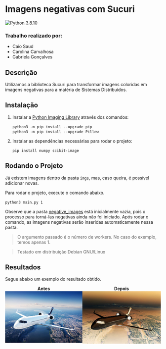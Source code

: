 # Imagens negativas com Sucuri 
[![Python 3.8.10](https://img.shields.io/badge/python-3.8.10-blue.svg)](https://www.python.org/downloads/release/python-360/)

### Trabalho realizado por: 
- Caio Saud
- Carolina Carvalhosa
- Gabriela Gonçalves

## Descrição

Utilizamos a biblioteca Sucuri para transformar imagens coloridas em imagens negativas para a matéria de Sistemas Distribuídos.


## Instalação

1. Instalar a [Python Imaging Library](https://pillow.readthedocs.io/en/stable/installation.html) através dos comandos:

    ```
    python3 -m pip install --upgrade pip
    python3 -m pip install --upgrade Pillow
    ```

2. Instalar as dependências necessárias para rodar o projeto:

    ```
    pip install numpy scikit-image
    ```


## Rodando o Projeto

Já existem imagens dentro da pasta `imgs`, mas, caso queira, é possível adicionar novas.

Para rodar o projeto, execute o comando abaixo.

```
python3 main.py 1
```

Observe que a pasta [negative_images](./negative_imgs/) está inicialmente vazia, pois o processo para torná-las negativas ainda não foi iniciado. Após rodar o comando, as imagens negativas serão inseridas automaticamente nessa pasta. 

> O argumento passado é o número de workers. No caso do exemplo, temos apenas 1.

> Testado em distribuição Debian GNU/Linux 


## Resultados

Segue abaixo um exemplo do resultado obtido.

<div style="display:flex; align:center; text-align:center">
    <div>
        <strong>Antes</strong>
        <img src="./results/original_image.jpeg" width="350" alt="Antes">
    </div>
    <div>
        <strong>Depois</strong>
        <img src="./results/negative_image.png" width="350" alt="Depois">
    </div>
</div>
